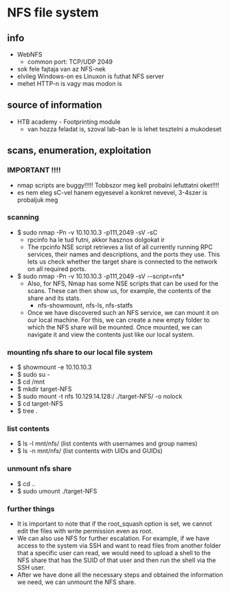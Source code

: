 # NFS file system
## info
* WebNFS
  * common port: TCP/UDP 2049
* sok fele fajtaja van az NFS-nek
* elvileg Windows-on es Linuxon is futhat NFS server
* mehet HTTP-n is vagy mas modon is
## source of information
* HTB academy - Footprinting module
  * van hozza feladat is, szoval lab-ban le is lehet tesztelni a mukodeset
## scans, enumeration, exploitation
### IMPORTANT !!!!
* nmap scripts are buggy!!!!! Tobbszor meg kell probalni lefuttatni oket!!!!
* es nem eleg sC-vel hanem egyesevel a konkret nevevel, 3-4szer is probaljuk meg
### scanning
* $ sudo nmap -Pn -v 10.10.10.3 -p111,2049 -sV -sC
  * rpcinfo ha le tud futni, akkor hasznos dolgokat ir
  * The rpcinfo NSE script retrieves a list of all currently running RPC services, their names and descriptions, and the ports they use. This lets us check whether the target share is connected to the network on all required ports.
* $ sudo nmap -Pn -v 10.10.10.3 -p111,2049 -sV --script=nfs*
  * Also, for NFS, Nmap has some NSE scripts that can be used for the scans. These can then show us, for example, the contents of the share and its stats.
    * nfs-showmount, nfs-ls, nfs-statfs
  * Once we have discovered such an NFS service, we can mount it on our local machine. For this, we can create a new empty folder to which the NFS share will be mounted. Once mounted, we can navigate it and view the contents just like our local system.
### mounting nfs share to our local file system
* $ showmount -e 10.10.10.3
* $ sudo su -
* $ cd /mnt
* $ mkdir target-NFS
* $ sudo mount -t nfs 10.129.14.128:/ ./target-NFS/ -o nolock
* $ cd target-NFS
* $ tree .
### list contents
* $ ls -l mnt/nfs/ (list contents with usernames and group names)
* $ ls -n mnt/nfs/ (list contents with UIDs and GUIDs)
### unmount nfs share
* $ cd ..
* $ sudo umount ./target-NFS
### further things
* It is important to note that if the root_squash option is set, we cannot edit the files with write permission even as root.
* We can also use NFS for further escalation. For example, if we have access to the system via SSH and want to read files from another folder that a specific user can read, we would need to upload a shell to the NFS share that has the SUID of that user and then run the shell via the SSH user.
* After we have done all the necessary steps and obtained the information we need, we can unmount the NFS share.
